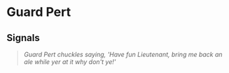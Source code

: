 # Guard Pert


## Signals

>*Guard Pert chuckles saying, 'Have fun Lieutenant, bring me back an ale while yer at it why don't ye!'*